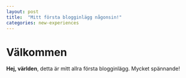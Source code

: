 ```yaml
---
layout: post
title:  "Mitt första blogginlägg någonsin!"
categories: new-experiences
---
```


# Välkommen

**Hej, världen**, detta är mitt allra första blogginlägg.
Mycket spännande!

